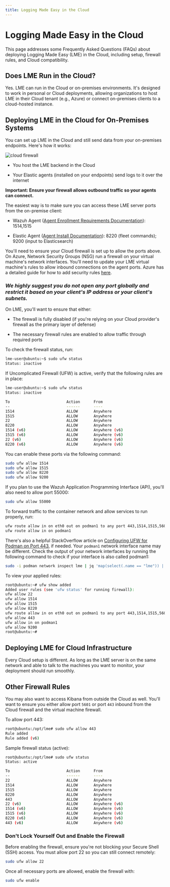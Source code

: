 ```yaml
---
title: Logging Made Easy in the Cloud 
---
```

# Logging Made Easy in the Cloud 

This page addresses some Frequently Asked Questions (FAQs) about deploying Logging Made Easy (LME) in the Cloud, including setup, firewall rules, and Cloud compatibility. 

## Does LME Run in the Cloud? 

Yes. LME can run in the Cloud or on-premises environments. It's designed to work in personal or Cloud deployments, allowing organizations to host LME in their Cloud tenant (e.g., Azure) or connect on-premises clients to a cloud-hosted instance.

## Deploying LME in the Cloud for On-Premises Systems

You can set up LME in the Cloud and still send data from your on-premises endpoints. Here's how it works:

![cloud firewall](/docs/imgs/lme-cloud.jpg)

- You host the LME backend in the Cloud

- Your Elastic agents (installed on your endpoints) send logs to it over the internet

**Important: Ensure your firewall allows outbound traffic so your agents can connect.**

The easiest way is to make sure you can access these LME server ports from the on-premise client: 

- Wazuh Agent ([Agent Enrollment Requirements Documentation](https://documentation.wazuh.com/current/user-manual/agent/agent-enrollment/requirements.html)): 1514,1515
    
- Elastic Agent ([Agent Install Documentation](https://www.elastic.co/guide/en/elastic-stack/current/installing-stack-demo-self.html#install-stack-self-elastic-agent)): 8220 (fleet commands); 9200 (input to Elasticsearch)

You'll need to ensure your Cloud firewall is set up to allow the ports above. On Azure, Network Security Groups (NSG) run a firewall on your virtual machine's network interfaces.  You'll need to update your LME virtual machine's rules to allow inbound connections on the agent ports. Azure has a detailed guide for how to add security rules [here](https://learn.microsoft.com/en-us/azure/virtual-network/manage-network-security-group?tabs=network-security-group-portal#create-a-security-rule). 

### ***We highly suggest you do not open any port globally and restrict it based on your client's IP address or your client's subnets.***

On LME, you'll want to ensure that either:

- The firewall is fully disabled (if you're relying on your Cloud provider's firewall as the primary layer of defense)
 
- The necessary firewall rules are enabled to allow traffic through required ports

To check the firewall status, run:

  ```bash
  lme-user@ubuntu:~$ sudo ufw status
  Status: inactive
  ```

If Uncomplicated Firewall (UFW) is active, verify that the following rules are in place:

  ```bash
  lme-user@ubuntu:~$ sudo ufw status
  Status: inactive
  
  To                         Action      From
  --                         ------      ----
  1514                       ALLOW       Anywhere
  1515                       ALLOW       Anywhere
  22                         ALLOW       Anywhere
  8220                       ALLOW       Anywhere
  1514 (v6)                  ALLOW       Anywhere (v6)
  1515 (v6)                  ALLOW       Anywhere (v6)
  22 (v6)                    ALLOW       Anywhere (v6)
  8220 (v6)                  ALLOW       Anywhere (v6)
  ```

You can enable these ports via the following command:

```bash
sudo ufw allow 1514
sudo ufw allow 1515
sudo ufw allow 8220
sudo ufw allow 9200
```

If you plan to use the Wazuh Application Programming Interface (API), you'll also need to allow port 55000:

```bash
sudo ufw allow 55000
```

To forward traffic to the container network and allow services to run properly, run:

```bash
ufw route allow in on eth0 out on podman1 to any port 443,1514,1515,5601,8220,9200 proto tcp
ufw route allow in on podman1
```

There's also a helpful StackOverflow article on [Configuring UFW for Podman on Port 443](https://stackoverflow.com/questions/70870689/configure-ufw-for-podman-on-port-443), if needed. Your `podman1` network interface name may be different. Check the output of your network interfaces by running the following command to check if your interface is also called podman1: 

```bash
sudo -i podman network inspect lme | jq 'map(select(.name == "lme")) | map(.network_interface) | .[]'
```

To view your applied rules:

```bash
root@ubuntu:~# ufw show added
Added user rules (see 'ufw status' for running firewall):
ufw allow 22
ufw allow 1514
ufw allow 1515
ufw allow 8220
ufw route allow in on eth0 out on podman1 to any port 443,1514,1515,5601,8220,9200 proto tcp
ufw allow 443
ufw allow in on podman1
ufw allow 9200
root@ubuntu:~#
```

## Deploying LME for Cloud Infrastructure

Every Cloud setup is different. As long as the LME server is on the same network and able to talk to the machines you want to monitor, your deployment should run smoothly.

## Other Firewall Rules

You may also want to access Kibana from outside the Cloud as well. You'll want to ensure you either allow port `5601` or port `443` inbound from the Cloud firewall and the virtual machine firewall. 

To allow port 443:

```bash
root@ubuntu:/opt/lme# sudo ufw allow 443
Rule added
Rule added (v6)
```

Sample firewall status (active):

```bash
root@ubuntu:/opt/lme# sudo ufw status
Status: active

To                         Action      From
--                         ------      ----
22                         ALLOW       Anywhere
1514                       ALLOW       Anywhere
1515                       ALLOW       Anywhere
8220                       ALLOW       Anywhere
443                        ALLOW       Anywhere
22 (v6)                    ALLOW       Anywhere (v6)
1514 (v6)                  ALLOW       Anywhere (v6)
1515 (v6)                  ALLOW       Anywhere (v6)
8220 (v6)                  ALLOW       Anywhere (v6)
443 (v6)                   ALLOW       Anywhere (v6)
```

### Don't Lock Yourself Out and Enable the Firewall

Before enabling the firewall, ensure you're not blocking your Secure Shell (SSH) access. You must allow port 22 so you can still connect remotely:
 
```bash
sudo ufw allow 22
```

Once all necessary ports are allowed, enable the firewall with:

```bash
sudo ufw enable
```


